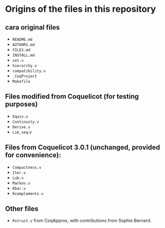# Origins of the files in this repository

## cara original files

- `README.md`
- `AUTHORS.md`
- `FILES.md`
- `INSTALL.md`
- `set.v`
- `hierarchy.v`
- `compatibility.v`
- `_CoqProject`
- `Makefile`

## Files modified from Coquelicot (for testing purposes)
- `Equiv.v`
- `Continuity.v`
- `Derive.v`
- `Lim_seq`.v

## Files from Coquelicot 3.0.1 (unchanged, provided for convenience):
- `Compactness.v`
- `Iter.v`
- `Lub.v`
- `Markov.v`
- `Rbar.v`
- `Rcomplements.v`

## Other files
- `Rstruct.v` from CoqApprox, with contributions from Sophie Bernard.


